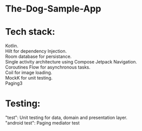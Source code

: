 # The-Dog-Sample-App
# Tech stack: 
Kotlin.  
Hilt for dependency Injection.  
Room database for persistance.  
Single activity architecture using Compose Jetpack Navigation.  
Coroutines Flow for asynchronous tasks.  
Coil for image loading.  
MockK for unit testing.  
Paging3

# Testing:
"test": Unit testing for data, domain and presentation layer.  
"android test": Paging mediator test


